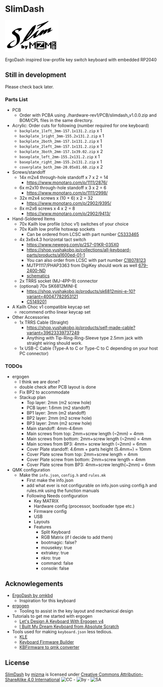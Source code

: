 # SlimDash

![SlimDash-Logo](./Assets/SlimDash_Logo-small.png)

ErgoDash inspired low-profile key switch keyboard with embedded RP2040

## Still in development

Please check back later.

### Parts List

* PCB
  * Order with PCBA using ./hardware-rev1/PCB/slimdash_v1.0.0.zip and
    BOM/CPL files in the same directory.
* Acrylic: Order cuts for following (number required for one keyboard)
  * `backplate_1left_3mm-157.1x131.2.zip` x 1
  * `backplate_1right_3mm-155.2x131.2.zip` x 1
  * `backplate_2both_2mm-157.1x131.2.zip` x 1
  * `backplate_2left_2mm-157.1x131.2.zip` x 1
  * `backplate_3both_2mm-157.1x39.02.zip` x 2
  * `baseplate_left_2mm-155.2x131.2.zip` x 1
  * `baseplate_right_2mm-155.2x131.2.zip` x 1
  * `coverplate_both_2mm-20.05x81.60.zip` x 2
* Screws/standoff
  * 14x m2x4 through-hole standoff x 7 x 2 = 14
    * <https://www.monotaro.com/p/1111/2876/>
  * 6x m2x10 through-hole standoff x 3 x 2 = 6
    * <https://www.monotaro.com/p/1111/2998/>
  * 32x m2x4 screws x (10 + 6) x 2 = 32
    * <https://www.monotaro.com/p/2902/9395/>
  * 8x m2x6 screws x 4 x 2 = 8
    * <https://www.monotaro.com/p/2902/9413/>
* Hand-Soldered Items
  * 70x Kailh low profile (choc v1) switches of your choice
  * 70x Kailh low profile hotswap sockets
    * Can be ordered from LCSC with part number [C5333465](https://www.lcsc.com/product-detail/Mechanical-Keyboard-Shaft_Kailh-CPG135001S30_C5333465.html)
  * 4x 3x6x4.3 horizontal tact switch
    * <https://www.newegg.com/p/2S7-01KR-035X0>
    * <https://shop.yushakobo.jp/collections/all-keyboard-parts/products/a1600ed-01-1>
    * You can also order from LCSC with part number [C18078123](https://www.lcsc.com/product-detail/Tactile-Switches_Bossie-BX-TS-26-3643ZJ_C18078123.html)
    * MJTP1117/PHAP3363 from DigiKey should work as well [679-2400-ND](https://www.digikey.com/en/products/detail/apem-inc/MJTP1117/1795496)
    * [schematics](images/tactile-switch_3x6x4.3.jpg)
  * 2x TRRS socket (MJ-4PP-9) connector
  * (optional) 70x SK6812MINI-E
    * <https://shop.yushakobo.jp/products/sk6812mini-e-10?variant=40047782953121>
    * [C5149201](https://www.lcsc.com/product-detail/RGB-LEDs-Built-in-IC_OPSCO-Optoelectronics-SK6812MINI-E_C5149201.html)
* A Kailh Choc v1 compatible keycap set
  * recommend ortho linear keycap set
* Other Accessories
  * 1x TRRS Cable (Straight)
    * <https://shop.yushakobo.jp/products/self-made-cable?variant=39623339737249>
    * Anything with Tip-Ring-Ring-Sleeve type 2.5mm jack with straight wiring
      should work.
  * 1x USB-C Cable (Type-A to C or Type-C to C depending on your host PC connector)

### TODOs

* ergogen
  * I think we are done?
  * double check after PCB layout is done
  * Fix BP2 to accommodate
  * Stackup plan
    * Top layer: 2mm (m2 screw hole)
    * PCB layer: 1.6mm (m2 standoff)
    * BP1 layer: 3mm (m2 standoff)
    * BP2 layer: 2mm (m2 screw hole)
    * BP3 layer: 2mm (m2 screw hole)
    * Main standoff: 4mm-4.6mm
    * Main screws from top: 2mm+screw length (~2mm) = 4mm
    * Main screws from bottom: 2mm+screw length (~2mm) = 4mm
    * Main screws from BP3: 4mm+ screw length (~2mm) = 6mm
    * Cover Plate standoff: 4.6mm + parts height (5.4mm+) = 10mm
    * Cover Plate screw from top: 2mm+screw length = 4mm
    * Cover Plate screw from bottom: 2mm+screw length = 4mm
    * Cover Plate screw from BP3: 4mm+screw length(~2mm) = 6mm
* QMK configuration
  * Make the `info.json`, `config.h` and `rules.mk`
    * First make the info.json
    * add what ever is not configurable on info.json using config.h and rules.mk
      using the function manuals
    * Following Needs configuration
      * Key MATRIX
      * Hardware config (processor, bootloader type etc.)
      * Firmware config
      * USB
      * Layouts
      * Features
        * Split Keyboard
        * RGB Matrix (if I decide to add them)
        * bootmagic: false?
        * mousekey: true
        * extrakey: true
        * nkro: true
        * command: false
        * console: false

## Acknowlegements

* [ErgoDash by omkbd](https://github.com/omkbd/ErgoDash)
  * Inspiration for this keyboard
* [ergogen](https://github.com/ergogen/ergogen)
  * Tooling to assist in the key layout and mechanical design
* Tutorials to get me started with ergogen
  * [Let's Design A Keyboard With Ergogen v4](https://flatfootfox.com/ergogen-part2-outlines/)
  * [I Built My Dream Keyboard from Absolute Scratch](https://www.youtube.com/watch?v=7UXsD7nSfDY)
* Tools used for making `keyboard.json` less tedious.
  * [KLE](https://www.keyboard-layout-editor.com/)
  * [Keyboard Firmware Builder](https://kbfirmware.com/)
  * [KBFirmware to qmk converter](https://noroadsleft.github.io/kbf_qmk_converter/)

## License

[SlimDash](https://github.com/mizma/SlimDash) by
[mizma](https://github.com/mizma) is licensed under
[Creative Commons Attribution-ShareAlike 4.0 International](https://creativecommons.org/licenses/by-sa/4.0/?ref=chooser-v1)
<img alt='CC' src='https://mirrors.creativecommons.org/presskit/icons/cc.svg?ref=chooser-v1' height='16pt'> -
<img alt='by' src='https://mirrors.creativecommons.org/presskit/icons/by.svg?ref=chooser-v1' height='16pt'> -
<img alt='SA' src='https://mirrors.creativecommons.org/presskit/icons/sa.svg?ref=chooser-v1' height='16pt'>
